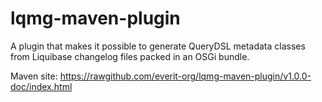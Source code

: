 lqmg-maven-plugin
=================

A plugin that makes it possible to generate QueryDSL metadata classes from
Liquibase changelog files packed in an OSGi bundle.

Maven site: https://rawgithub.com/everit-org/lqmg-maven-plugin/v1.0.0-doc/index.html